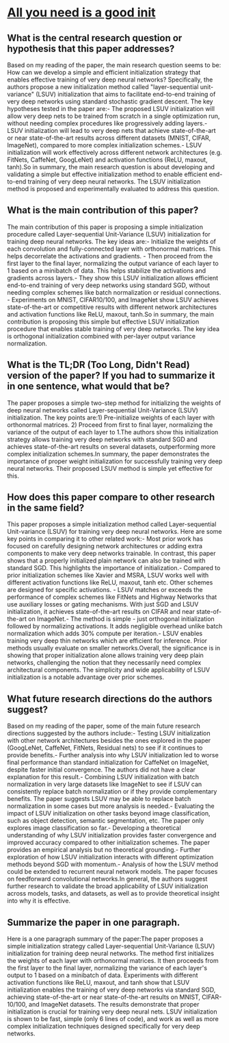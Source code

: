 # [All you need is a good init](https://arxiv.org/abs/1511.06422)

## What is the central research question or hypothesis that this paper addresses?

Based on my reading of the paper, the main research question seems to be: How can we develop a simple and efficient initialization strategy that enables effective training of very deep neural networks? Specifically, the authors propose a new initialization method called "layer-sequential unit-variance" (LSUV) initialization that aims to facilitate end-to-end training of very deep networks using standard stochastic gradient descent. The key hypotheses tested in the paper are:- The proposed LSUV initialization will allow very deep nets to be trained from scratch in a single optimization run, without needing complex procedures like progressively adding layers.- LSUV initialization will lead to very deep nets that achieve state-of-the-art or near state-of-the-art results across different datasets (MNIST, CIFAR, ImageNet), compared to more complex initialization schemes.- LSUV initialization will work effectively across different network architectures (e.g. FitNets, CaffeNet, GoogLeNet) and activation functions (ReLU, maxout, tanh).So in summary, the main research question is about developing and validating a simple but effective initialization method to enable efficient end-to-end training of very deep neural networks. The LSUV initialization method is proposed and experimentally evaluated to address this question.


## What is the main contribution of this paper?

The main contribution of this paper is proposing a simple initialization procedure called Layer-sequential Unit-Variance (LSUV) initialization for training deep neural networks. The key ideas are:- Initialize the weights of each convolution and fully-connected layer with orthonormal matrices. This helps decorrelate the activations and gradients. - Then proceed from the first layer to the final layer, normalizing the output variance of each layer to 1 based on a minibatch of data. This helps stabilize the activations and gradients across layers.- They show this LSUV initialization allows efficient end-to-end training of very deep networks using standard SGD, without needing complex schemes like batch normalization or residual connections. - Experiments on MNIST, CIFAR10/100, and ImageNet show LSUV achieves state-of-the-art or competitive results with different network architectures and activation functions like ReLU, maxout, tanh.So in summary, the main contribution is proposing this simple but effective LSUV initialization procedure that enables stable training of very deep networks. The key idea is orthogonal initialization combined with per-layer output variance normalization.


## What is the TL;DR (Too Long, Didn't Read) version of the paper? If you had to summarize it in one sentence, what would that be?

The paper proposes a simple two-step method for initializing the weights of deep neural networks called Layer-sequential Unit-Variance (LSUV) initialization. The key points are:1) Pre-initialize weights of each layer with orthonormal matrices. 2) Proceed from first to final layer, normalizing the variance of the output of each layer to 1.The authors show this initialization strategy allows training very deep networks with standard SGD and achieves state-of-the-art results on several datasets, outperforming more complex initialization schemes.In summary, the paper demonstrates the importance of proper weight initialization for successfully training very deep neural networks. Their proposed LSUV method is simple yet effective for this.


## How does this paper compare to other research in the same field?

This paper proposes a simple initialization method called Layer-sequential Unit-variance (LSUV) for training very deep neural networks. Here are some key points in comparing it to other related work:- Most prior work has focused on carefully designing network architectures or adding extra components to make very deep networks trainable. In contrast, this paper shows that a properly initialized plain network can also be trained with standard SGD. This highlights the importance of initialization.- Compared to prior initialization schemes like Xavier and MSRA, LSUV works well with different activation functions like ReLU, maxout, tanh etc. Other schemes are designed for specific activations. - LSUV matches or exceeds the performance of complex schemes like FitNets and Highway Networks that use auxiliary losses or gating mechanisms. With just SGD and LSUV initialization, it achieves state-of-the-art results on CIFAR and near state-of-the-art on ImageNet.- The method is simple - just orthogonal initialization followed by normalizing activations. It adds negligible overhead unlike batch normalization which adds 30% compute per iteration.- LSUV enables training very deep thin networks which are efficient for inference. Prior methods usually evaluate on smaller networks.Overall, the significance is in showing that proper initialization alone allows training very deep plain networks, challenging the notion that they necessarily need complex architectural components. The simplicity and wide applicability of LSUV initialization is a notable advantage over prior schemes.


## What future research directions do the authors suggest?

Based on my reading of the paper, some of the main future research directions suggested by the authors include:- Testing LSUV initialization with other network architectures besides the ones explored in the paper (GoogLeNet, CaffeNet, FitNets, Residual nets) to see if it continues to provide benefits.- Further analysis into why LSUV initialization led to worse final performance than standard initialization for CaffeNet on ImageNet, despite faster initial convergence. The authors did not have a clear explanation for this result.- Combining LSUV initialization with batch normalization in very large datasets like ImageNet to see if LSUV can consistently replace batch normalization or if they provide complementary benefits. The paper suggests LSUV may be able to replace batch normalization in some cases but more analysis is needed.- Evaluating the impact of LSUV initialization on other tasks beyond image classification, such as object detection, semantic segmentation, etc. The paper only explores image classification so far.- Developing a theoretical understanding of why LSUV initialization provides faster convergence and improved accuracy compared to other initialization schemes. The paper provides an empirical analysis but no theoretical grounding.- Further exploration of how LSUV initialization interacts with different optimization methods beyond SGD with momentum.- Analysis of how the LSUV method could be extended to recurrent neural network models. The paper focuses on feedforward convolutional networks.In general, the authors suggest further research to validate the broad applicability of LSUV initialization across models, tasks, and datasets, as well as to provide theoretical insight into why it is effective.


## Summarize the paper in one paragraph.

Here is a one paragraph summary of the paper:The paper proposes a simple initialization strategy called Layer-sequential Unit-Variance (LSUV) initialization for training deep neural networks. The method first initializes the weights of each layer with orthonormal matrices. It then proceeds from the first layer to the final layer, normalizing the variance of each layer's output to 1 based on a minibatch of data. Experiments with different activation functions like ReLU, maxout, and tanh show that LSUV initialization enables the training of very deep networks via standard SGD, achieving state-of-the-art or near state-of-the-art results on MNIST, CIFAR-10/100, and ImageNet datasets. The results demonstrate that proper initialization is crucial for training very deep neural nets. LSUV initialization is shown to be fast, simple (only 6 lines of code), and work as well as more complex initialization techniques designed specifically for very deep networks.
